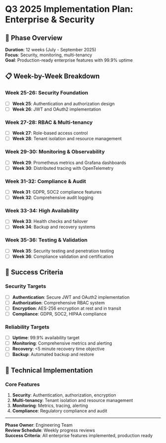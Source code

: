 # Q3 2025 Implementation Plan: Enterprise & Security

## 🎯 Phase Overview

**Duration**: 12 weeks (July - September 2025)  
**Focus**: Security, monitoring, multi-tenancy  
**Goal**: Production-ready enterprise features with 99.9% uptime

## 📋 Week-by-Week Breakdown

### **Week 25-26: Security Foundation**
- [ ] **Week 25**: Authentication and authorization design
- [ ] **Week 26**: JWT and OAuth2 implementation

### **Week 27-28: RBAC & Multi-tenancy**
- [ ] **Week 27**: Role-based access control
- [ ] **Week 28**: Tenant isolation and resource management

### **Week 29-30: Monitoring & Observability**
- [ ] **Week 29**: Prometheus metrics and Grafana dashboards
- [ ] **Week 30**: Distributed tracing with OpenTelemetry

### **Week 31-32: Compliance & Audit**
- [ ] **Week 31**: GDPR, SOC2 compliance features
- [ ] **Week 32**: Comprehensive audit logging

### **Week 33-34: High Availability**
- [ ] **Week 33**: Health checks and failover
- [ ] **Week 34**: Backup and recovery systems

### **Week 35-36: Testing & Validation**
- [ ] **Week 35**: Security testing and penetration testing
- [ ] **Week 36**: Compliance validation and certification

## 🎯 Success Criteria

### **Security Targets**
- [ ] **Authentication**: Secure JWT and OAuth2 implementation
- [ ] **Authorization**: Comprehensive RBAC system
- [ ] **Encryption**: AES-256 encryption at rest and in transit
- [ ] **Compliance**: GDPR, SOC2, HIPAA compliance

### **Reliability Targets**
- [ ] **Uptime**: 99.9% availability target
- [ ] **Monitoring**: Comprehensive metrics and alerting
- [ ] **Recovery**: <5 minute recovery time objective
- [ ] **Backup**: Automated backup and restore

## 🔧 Technical Implementation

### **Core Features**
1. **Security**: Authentication, authorization, encryption
2. **Multi-tenancy**: Tenant isolation and resource management
3. **Monitoring**: Metrics, tracing, alerting
4. **Compliance**: Regulatory compliance and audit

---

**Phase Owner**: Engineering Team  
**Review Schedule**: Weekly progress reviews  
**Success Criteria**: All enterprise features implemented, production ready
